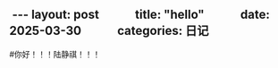  ---
layout: post            
title: "hello"            
date: 2025-03-30            
categories: 日记            
---

#你好！！！陆静祺！！！   
